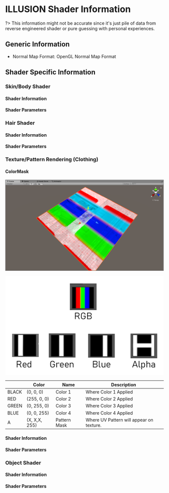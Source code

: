# ILLUSION Shader Information

?> This information might not be accurate since it's just pile of data from reverse engineered shader or pure guessing with personal experiences.

## Generic Information

-   Normal Map Format: OpenGL Normal Map Format

## Shader Specific Information

### Skin/Body Shader

#### Shader Information

#### Shader Parameters

### Hair Shader

#### Shader Information

#### Shader Parameters

### Texture/Pattern Rendering (Clothing)

#### ColorMask

![image-20200104175506932](imgs/image-20200104175506932.png)

![image-20200104175801808](imgs/image-20200104175801808.png)

|       | Color         | Name         | Description                              |
| ----- | ------------- | ------------ | ---------------------------------------- |
| BLACK | (0, 0, 0)     | Color 1      | Where Color 1 Applied                    |
| RED   | (255, 0, 0)   | Color 2      | Where Color 2 Applied                    |
| GREEN | (0, 255, 0)   | Color 3      | Where Color 3 Applied                    |
| BLUE  | (0, 0, 255)   | Color 4      | Where Color 4 Applied                    |
| A     | (X, X,X, 255) | Pattern Mask | Where UV Pattern will appear on texture. |

#### Shader Information

#### Shader Parameters

### Object Shader

#### Shader Information

#### Shader Parameters
